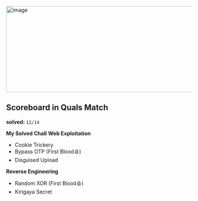 <img width="1095" height="233" alt="image" src="https://github.com/user-attachments/assets/891c664c-3fc0-48d0-b486-49761780056e" />

## Scoreboard in Quals Match

**solved:** `12/14` 

**My Solved Chall**
**Web Exploitation**
- Cookie Trickery
- Bypass OTP (First Blood🩸)
- Disguised Upload

**Reverse Engineering**
- Random XOR (First Blood🩸)
- Kirigaya Secret 
